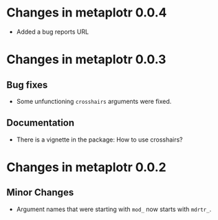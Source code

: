 # Changes in metaplotr 0.0.4

* Added a bug reports URL


# Changes in metaplotr 0.0.3


## Bug fixes

* Some unfunctioning `crosshairs` arguments were fixed.


## Documentation

* There is a vignette in the package: How to use crosshairs?


# Changes in metaplotr 0.0.2


## Minor Changes

* Argument names that were starting with `mod_` now starts with `mdrtr_`.

